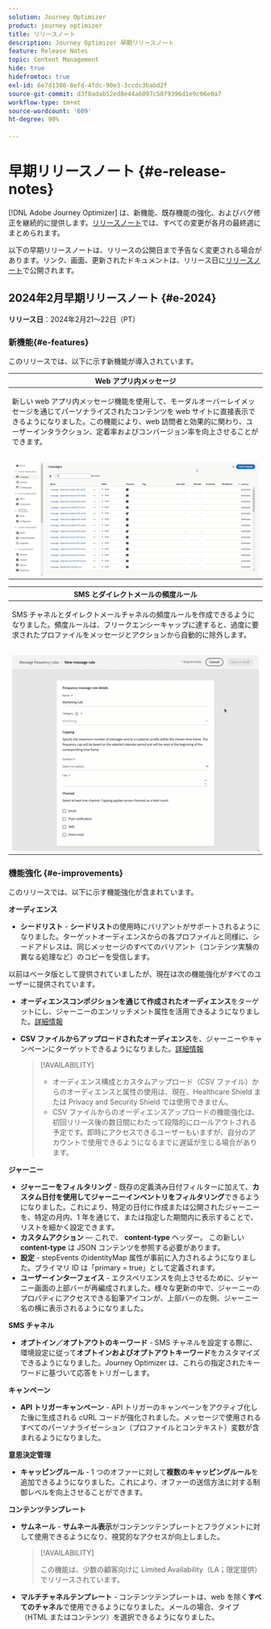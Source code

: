```yaml
---
solution: Journey Optimizer
product: journey optimizer
title: リリースノート
description: Journey Optimizer 早期リリースノート
feature: Release Notes
topic: Content Management
hide: true
hidefromtoc: true
exl-id: 6e7d1300-8efd-4fdc-90e3-3ccdc3babd2f
source-git-commit: d3f0adab52ed8e44a6097c5079396d1e9c06e0a7
workflow-type: tm+mt
source-wordcount: '609'
ht-degree: 90%

---
```


# 早期リリースノート {#e-release-notes}

[!DNL Adobe Journey Optimizer] は、新機能、既存機能の強化、およびバグ修正を継続的に提供します。[リリースノート](release-notes.md)では、すべての変更が各月の最終週にまとめられます。

以下の早期リリースノートは、リリースの公開日まで予告なく変更される場合があります。リンク、画面、更新されたドキュメントは、リリース日に[リリースノート](release-notes.md)で公開されます。

## 2024年2月早期リリースノート {#e-2024}

**リリース日**：2024年2月21～22日（PT）

### 新機能{#e-features}

このリリースでは、以下に示す新機能が導入されています。


<table>
<thead>
<tr>
<th><strong>Web アプリ内メッセージ</strong><br/></th>
</tr>
</thead>
<tbody>
<tr>
<td>
<p>新しい web アプリ内メッセージ機能を使用して、モーダルオーバーレイメッセージを通じてパーソナライズされたコンテンツを web サイトに直接表示できるようになりました。この機能により、web 訪問者と効果的に関わり、ユーザーインタラクション、定着率およびコンバージョン率を向上させることができます。<br/><br/></p>
<img src="assets/do-not-localize/web_inapp.gif">
</tr>
</tbody>
</table>


<table>
<thead>
<tr>
<th><strong>SMS とダイレクトメールの頻度ルール</strong><br/></th>
</tr>
</thead>
<tbody>
<tr>
<td>
<p>SMS チャネルとダイレクトメールチャネルの頻度ルールを作成できるようになりました。頻度ルールは、フリークエンシーキャップに達すると、過度に要求されたプロファイルをメッセージとアクションから自動的に除外します。 <br/><br/></p>
<img src="assets/do-not-localize/sms-dm-rules.gif">
</tr>
</tbody>
</table>

### 機能強化 {#e-improvements}

このリリースでは、以下に示す機能強化が含まれています。

**オーディエンス**

* **シードリスト** - **シードリスト**&#x200B;の使用時にバリアントがサポートされるようになりました。ターゲットオーディエンスからの各プロファイルと同様に、シードアドレスは、同じメッセージのすべてのバリアント（コンテンツ実験の異なる処理など）のコピーを受信します。

以前はベータ版として提供されていましたが、現在は次の機能強化がすべてのユーザーに提供されています。

* **オーディエンスコンポジションを通じて作成されたオーディエンス**&#x200B;をターゲットにし、ジャーニーのエンリッチメント属性を活用できるようになりました。[詳細情報](../building-journeys/read-audience.md)

* **CSV ファイルからアップロードされたオーディエンス**&#x200B;を、ジャーニーやキャンペーンにターゲットできるようになりました。[詳細情報](../audience/about-audiences.md#segments-in-journey-optimizer)

  >[!AVAILABILITY]
  >
  >* オーディエンス構成とカスタムアップロード（CSV ファイル）からのオーディエンスと属性の使用は、現在、Healthcare Shield または Privacy and Security Shield では使用できません。
  >* CSV ファイルからのオーディエンスアップロードの機能強化は、初回リリース後の数日間にわたって段階的にロールアウトされる予定です。即時にアクセスできるユーザーもいますが、自分のアカウントで使用できるようになるまでに遅延が生じる場合があります。

**ジャーニー**

* **ジャーニーをフィルタリング** - 既存の定義済み日付フィルターに加えて、**カスタム日付を使用してジャーニーインベントリをフィルタリング**&#x200B;できるようになりました。これにより、特定の日付に作成または公開されたジャーニーを、特定の月内、1 年を通じて、または指定した期間内に表示することで、リストを細かく設定できます。
* **カスタムアクション**  — これで、 **content-type** ヘッダー。 この新しい **content-type** は JSON コンテンツを参照する必要があります。
* **設定** - stepEvents のidentityMap 属性が事前に入力されるようになりました。プライマリ ID は「primary = true」として定義されます。
* **ユーザーインターフェイス** - エクスペリエンスを向上させるために、ジャーニー画面の上部バーが再編成されました。様々な更新の中で、ジャーニーのプロパティにアクセスできる鉛筆アイコンが、上部バーの左側、ジャーニー名の横に表示されるようになりました。

**SMS チャネル**

* **オプトイン／オプトアウトのキーワード** - SMS チャネルを設定する際に、環境設定に従って&#x200B;**オプトインおよびオプトアウトキーワード**&#x200B;をカスタマイズできるようになりました。Journey Optimizer は、これらの指定されたキーワードに基づいて応答をトリガーします。

**キャンペーン**

* **API トリガーキャンペーン** - API トリガーのキャンペーンをアクティブ化した後に生成される cURL コードが強化されました。メッセージで使用されるすべてのパーソナライゼーション（プロファイルとコンテキスト）変数が含まれるようになりました。

**意思決定管理**

* **キャッピングルール** - 1 つのオファーに対して&#x200B;**複数のキャッピングルール**&#x200B;を追加できるようになりました。これにより、オファーの送信方法に対する制御レベルを向上させることができます。

**コンテンツテンプレート**

* **サムネール** - **サムネール表示**&#x200B;がコンテンツテンプレートとフラグメントに対して使用できるようになり、視覚的なアクセスが向上しました。

  >[!AVAILABILITY]
  >
  >この機能は、少数の顧客向けに Limited Availability（LA；限定提供）でリリースされています。

* **マルチチャネルテンプレート** - コンテンツテンプレートは、web を除く&#x200B;**すべてのチャネル**&#x200B;で使用できるようになりました。メールの場合、タイプ（HTML またはコンテンツ）を選択できるようになりました。

